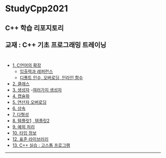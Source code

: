 # StudyCpp2021
C++ 학습 리포지토리 <br><br>
교재 : C++ 기초 프로그래밍 트레이닝 <br><br>
-------------------

- [1. C언어의 확장](https://andjjip.tistory.com/246?category=949011)
  - [입출력과 레퍼런스](https://andjjip.tistory.com/247?category=949011)
  - [디폴트 인수, 오버로딩, 인라인 함수](https://andjjip.tistory.com/249?category=949011)
- [2. 클래스](https://andjjip.tistory.com/250?category=949011)
- [3. 생성자](https://andjjip.tistory.com/253?category=949011)
   -[여러가지 생성자](https://andjjip.tistory.com/255?category=949011)
- [4. 캡슐화](https://andjjip.tistory.com/259?category=949011)
- [5. 연산자 오버로딩](https://andjjip.tistory.com/260?category=949011)
- [6. 상속](https://andjjip.tistory.com/265?category=949011)
- [7. 다형성](https://andjjip.tistory.com/268?category=949011)
- [8. 템플릿1](https://andjjip.tistory.com/270?category=949011) [, 템플릿2](https://andjjip.tistory.com/294?category=949011)
- [9. 예외 처리](https://andjjip.tistory.com/293?category=949011)
- [10. 타입 정보](https://andjjip.tistory.com/295?category=949011)
- [12. 표준 라이브러리](https://andjjip.tistory.com/296?category=949011)
- [13. C++ 실습 : 고스톱 프로그램](https://github.com/SeoDongWoo1216/StudyCpp2021/tree/main/Chapter13_%EC%8B%A4%EC%8A%B5)

-------------------

